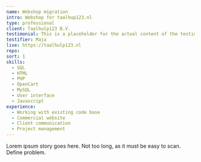 ```yaml
---
name: Webshop migration
intro: Webshop for taalhup123.nl
type: professional
client: Taalhulp123 B.V.
testimonial: This is a placeholder for the actual content of the testimonial.
testifier: Maja
live: https://taalhulp123.nl
repo: 
sort: 1
skills:
  - SQL
  - HTML
  - PHP
  - OpenCart
  - MySQL
  - User interface
  - Javascript
experience:
  - Working with existing code base
  - Commercial website
  - Client communication
  - Project management
---
```

Lorem ipsum story goes here. Not too long, as it must be easy to scan. Define problem.